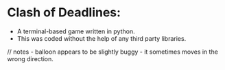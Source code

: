 # Clash of Deadlines:
- A terminal-based game written in python. 
- This was coded without the help of any third party libraries. 

// notes - balloon appears to be slightly buggy - it sometimes moves in the wrong direction. 